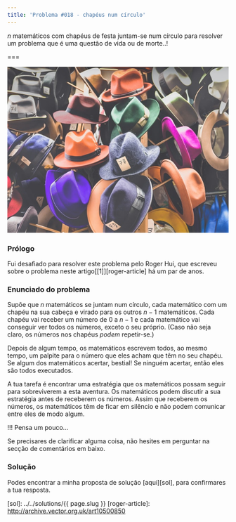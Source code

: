 ```yaml
---
title: 'Problema #018 - chapéus num círculo'
---
```


$n$ matemáticos com chapéus de festa juntam-se num círculo para resolver um problema que é uma questão de vida ou de morte..!

===

![00-hats.jpg](./00-hats.jpg)

### Prólogo

Fui desafiado para resolver este problema pelo Roger Hui, que escreveu sobre o problema neste artigo[[1]][roger-article] há um par de anos.

### Enunciado do problema

Supõe que $n$ matemáticos se juntam num círculo, cada matemático com um chapéu na sua cabeça e virado para os outros $n-1$ matemáticos. Cada chapéu vai receber um número de $0$ a $n-1$ e cada matemático vai conseguir ver todos os números, exceto o seu próprio. (Caso não seja claro, os números nos chapéus *podem* repetir-se.)

Depois de algum tempo, os matemáticos escrevem todos, ao mesmo tempo, um palpite para o número que eles acham que têm no seu chapéu. Se algum dos matemáticos acertar, bestial! Se ninguém acertar, então eles são todos executados.

A tua tarefa é encontrar uma estratégia que os matemáticos possam seguir para sobreviverem a esta aventura. Os matemáticos podem discutir a sua estratégia antes de receberem os números. Assim que receberem os números, os matemáticos têm de ficar em silêncio e não podem comunicar entre eles de modo algum.

!!! Pensa um pouco...

Se precisares de clarificar alguma coisa, não hesites em perguntar na secção de comentários em baixo.

### Solução

Podes encontrar a minha proposta de solução [aqui][sol], para confirmares a tua resposta.

[sol]: ../../solutions/{{ page.slug }}
[roger-article]: http://archive.vector.org.uk/art10500850
